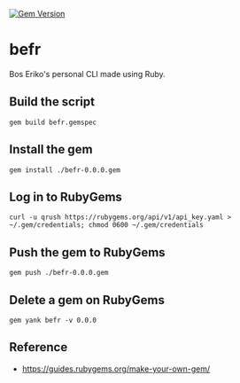 [![Gem Version](https://badge.fury.io/rb/befr.svg)](https://badge.fury.io/rb/befr)

# befr

Bos Eriko's personal CLI made using Ruby.

## Build the script

```
gem build befr.gemspec
```

## Install the gem

```
gem install ./befr-0.0.0.gem
```

## Log in to RubyGems

```
curl -u qrush https://rubygems.org/api/v1/api_key.yaml >
~/.gem/credentials; chmod 0600 ~/.gem/credentials
```

## Push the gem to RubyGems

```
gem push ./befr-0.0.0.gem
```

## Delete a gem on RubyGems

```
gem yank befr -v 0.0.0
```

## Reference

- https://guides.rubygems.org/make-your-own-gem/

